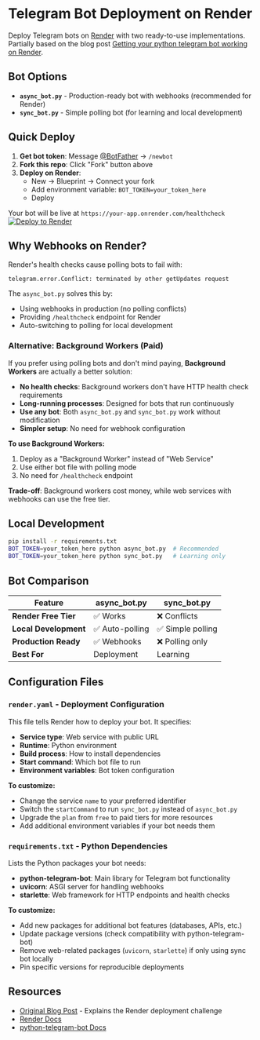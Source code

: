 # Telegram Bot Deployment on Render

Deploy Telegram bots on [Render](https://render.com/) with two ready-to-use implementations.
Partially based on the blog post [Getting your python telegram bot working on Render](https://dashdashhard.com/posts/python-telegram-bots/).

## Bot Options

- **`async_bot.py`** - Production-ready bot with webhooks (recommended for Render)
- **`sync_bot.py`** - Simple polling bot (for learning and local development)

## Quick Deploy

1. **Get bot token**: Message [@BotFather](https://t.me/BotFather) → `/newbot`
2. **Fork this repo**: Click "Fork" button above
3. **Deploy on Render**:
   - New → Blueprint → Connect your fork
   - Add environment variable: `BOT_TOKEN=your_token_here`
   - Deploy

Your bot will be live at `https://your-app.onrender.com/healthcheck`
[![Deploy to Render](https://render.com/images/deploy-to-render-button.svg)](https://render.com/deploy?repo=https://github.com/adaaaaaamenko/render_telegram_bot/)


## Why Webhooks on Render?

Render's health checks cause polling bots to fail with:

```
telegram.error.Conflict: terminated by other getUpdates request
```

The `async_bot.py` solves this by:

- Using webhooks in production (no polling conflicts)
- Providing `/healthcheck` endpoint for Render
- Auto-switching to polling for local development

### Alternative: Background Workers (Paid)

If you prefer using polling bots and don't mind paying, **Background Workers** are actually a better solution:

- **No health checks**: Background workers don't have HTTP health check requirements
- **Long-running processes**: Designed for bots that run continuously
- **Use any bot**: Both `async_bot.py` and `sync_bot.py` work without modification
- **Simpler setup**: No need for webhook configuration

**To use Background Workers:**
1. Deploy as a "Background Worker" instead of "Web Service"
2. Use either bot file with polling mode
3. No need for `/healthcheck` endpoint

**Trade-off**: Background workers cost money, while web services with webhooks can use the free tier.

## Local Development

```bash
pip install -r requirements.txt
BOT_TOKEN=your_token_here python async_bot.py  # Recommended
BOT_TOKEN=your_token_here python sync_bot.py   # Learning only
```

## Bot Comparison

| Feature               | async_bot.py    | sync_bot.py       |
| --------------------- | --------------- | ----------------- |
| **Render Free Tier**  | ✅ Works        | ❌ Conflicts      |
| **Local Development** | ✅ Auto-polling | ✅ Simple polling |
| **Production Ready**  | ✅ Webhooks     | ❌ Polling only   |
| **Best For**          | Deployment      | Learning          |

## Configuration Files

### `render.yaml` - Deployment Configuration

This file tells Render how to deploy your bot. It specifies:

- **Service type**: Web service with public URL
- **Runtime**: Python environment
- **Build process**: How to install dependencies
- **Start command**: Which bot file to run
- **Environment variables**: Bot token configuration

**To customize:**

- Change the service `name` to your preferred identifier
- Switch the `startCommand` to run `sync_bot.py` instead of `async_bot.py`
- Upgrade the `plan` from `free` to paid tiers for more resources
- Add additional environment variables if your bot needs them

### `requirements.txt` - Python Dependencies

Lists the Python packages your bot needs:

- **python-telegram-bot**: Main library for Telegram bot functionality
- **uvicorn**: ASGI server for handling webhooks
- **starlette**: Web framework for HTTP endpoints and health checks

**To customize:**

- Add new packages for additional bot features (databases, APIs, etc.)
- Update package versions (check compatibility with python-telegram-bot)
- Remove web-related packages (`uvicorn`, `starlette`) if only using sync bot locally
- Pin specific versions for reproducible deployments

## Resources

- [Original Blog Post](https://dashdashhard.com/posts/python-telegram-bots/) - Explains the Render deployment challenge
- [Render Docs](https://render.com/docs)
- [python-telegram-bot Docs](https://python-telegram-bot.readthedocs.io/)
